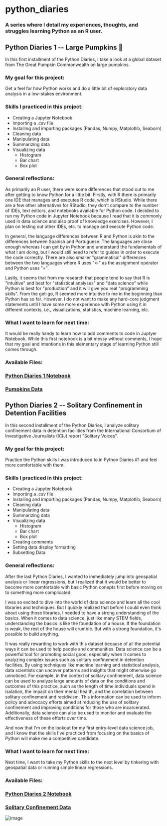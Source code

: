 # python_diaries 

### A series where I detail my experiences, thoughts, and struggles learning Python as an R user.

## Python Diaries 1 -- Large Pumpkins :jack_o_lantern:

In this first installment of the Python Diaries, I take a look at a global dataset from The Great Pumpkin Commonwealth on large pumpkins. 

### My goal for this project:
Get a feel for how Python works and do a little bit of exploratory data analysis in a low-stakes environment. 

### Skills I practiced in this project:
- Creating a Jupyter Notebook 
- Importing a .csv file
- Installing and importing packages (Pandas, Numpy, Matplotlib, Seaborn) 
- Cleaning data 
- Manipulating data
- Summarizing data
- Visualizing data 
  - Histogram
  - Bar chart 
  - Box plot 


### General reflections: 
As primarily an R user, there were some differences that stood out to me after getting to know Python for a little bit. Firstly, with R there is primarily one IDE that manages and executes R code, which is RStudio. While there are a few other alternatives for RStudio, they don't compare to the number of IDEs, text editors, and notebooks available for Python code. I decided to run my Python code in Jupyter Notebook because I read that it is commonly used in data science and also proof of knowledge exercises. However, I plan on testing out other IDEs, etc. to manage and execute Python code. 

In general, the language differences between R and Python is akin to the differences between Spanish and Portuguese. The languages are close enough whereas I can get by in Python and understand the fundamentals of what I am doing, but I would still need to refer to guides in order to execute the code correctly. There are also smaller "grammatical" differences between the two languages where R uses "<-" as the assignment operator and Python uses "=". 

Lastly, it seems that from my research that people tend to say that R is "intuitive" and best for "statistical analyses" and "data science" while Python is best for "production" and it will give you real "programming skills". From the get-go, R seemed more intuitive to me in the beginning than Python has so far. However, I do not want to make any hard-core judgment statements until I have some more experience with Python using it in different contexts, i.e., visualizations, statistics, machine learning, etc. 

### What I want to learn for next time:
It would be really handy to learn how to add comments to code in Juptyer Notebook. While this first notebook is a bit messy without comments, I hope that my goal and intentions in this elementary stage of learning Python still comes through. 


### Available Files: 
### [Python Diaries 1 Notebook](https://github.com/emartin43/python_diaries/blob/e0fd13e67e098e6e0b5574d65463545fbf96ec95/pd1_large_pumpkins/python_diaries_1_script.ipynb)
### [Pumpkins Data](https://github.com/emartin43/python_diaries/blob/e0fd13e67e098e6e0b5574d65463545fbf96ec95/pd1_large_pumpkins/pumpkins.csv)


## Python Diaries 2 -- Solitary Confinement in Detention Facilities 

In this second installment of the Python Diaries, I analyze solitary confinement data in detention facilities from the International Consortium of Investigative Journalists (ICIJ) report "Solitary Voices". 

### My goal for this project:
Practice the Python skills I was introduced to in Python Diaries #1 and feel more comfortable with them.

### Skills I practiced in this project:
- Creating a Jupyter Notebook 
- Importing a .csv file
- Installing and importing packages (Pandas, Numpy, Matplotlib, Seaborn) 
- Cleaning data 
- Manipulating data
- Summarizing data
- Visualizing data 
  - Histogram
  - Bar chart 
  - Box plot 
- Creating comments 
- Setting data display formatting 
- Subsetting Data 


### General reflections: 
After the last Python Diaries, I wanted to immediately jump into geospatial analysis or linear regressions, but I realized that it would be better to become more comfortable with basic Python conepts first before moving on to something more complicated. 

I was so excited to dive into the world of data science and learn all the cool libraries and techniques. But I quickly realized that before I could even think about using those libraries, I needed to have a strong understanding of the basics. When it comes to data science, just like many STEM fields, understanding the basics is like the foundation of a house. If the foundation is weak, the rest of the house will crumble. But with a strong foundation, it's possible to build anything. 

It was really rewarding to work with this dataset because of all the potential ways it can be used to help people and communities. Data science can be a powerful tool for promoting social good, especially when it comes to analyzing complex issues such as solitary confinement in detention facilities. By using techniques like machine learning and statistical analysis, data scientists can uncover patterns and insights that might otherwise go unnoticed. For example, in the context of solitary confinement, data science can be used to analyze large amounts of data on the conditions and outcomes of this practice, such as the length of time individuals spend in isolation, the impact on their mental health, and the correlation between solitary confinement and recidivism. This information can be used to inform policy and advocacy efforts aimed at reducing the use of solitary confinement and improving conditions for those who are incarcerated. Additionally, data science can also be used to monitor and evaluate the effectiveness of these efforts over time.

And now that I'm on the lookout for my first entry-level data science job, and I know that the skills I've practiced from focusing on the basics of Python will make me a competitive candidate.

### What I want to learn for next time:
Next time, I want to take my Python skills to the next level by tinkering with geospatial data or running simple linear regressions. 


### Available Files: 
### [Python Diaries 2 Notebook](https://github.com/emartin43/python_diaries/blob/ec2da0811c093c9b4d68a7a38d674fd4c2b63967/pd2_solitary_confinement/Python%20Diaries%20%232.ipynb)
### [Solitary Confinement Data](https://github.com/emartin43/python_diaries/blob/ec2da0811c093c9b4d68a7a38d674fd4c2b63967/pd2_solitary_confinement/icij-solitary-voices-final-dataset-for-publication.csv)


![image](https://user-images.githubusercontent.com/85309853/200291956-6305a937-5a7c-473d-a92a-e7f38cca38b5.png)
